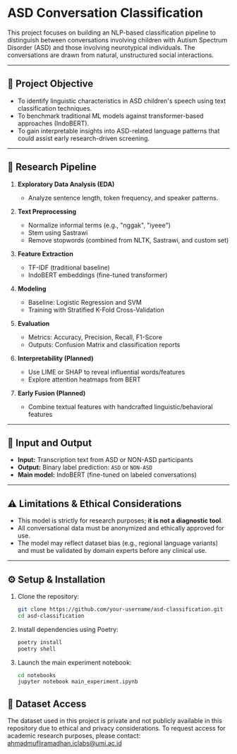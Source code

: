# ASD Conversation Classification

This project focuses on building an NLP-based classification pipeline to distinguish between conversations involving children with Autism Spectrum Disorder (ASD) and those involving neurotypical individuals. The conversations are drawn from natural, unstructured social interactions.

---

## 🎯 Project Objective

- To identify linguistic characteristics in ASD children's speech using text classification techniques.
- To benchmark traditional ML models against transformer-based approaches (IndoBERT).
- To gain interpretable insights into ASD-related language patterns that could assist early research-driven screening.

---

## 🧪 Research Pipeline

1. **Exploratory Data Analysis (EDA)**
   - Analyze sentence length, token frequency, and speaker patterns.

2. **Text Preprocessing**
   - Normalize informal terms (e.g., "nggak", "iyeee")
   - Stem using Sastrawi
   - Remove stopwords (combined from NLTK, Sastrawi, and custom set)

3. **Feature Extraction**
   - TF-IDF (traditional baseline)
   - IndoBERT embeddings (fine-tuned transformer)

4. **Modeling**
   - Baseline: Logistic Regression and SVM
   - Training with Stratified K-Fold Cross-Validation

5. **Evaluation**
   - Metrics: Accuracy, Precision, Recall, F1-Score
   - Outputs: Confusion Matrix and classification reports

6. **Interpretability (Planned)**
   - Use LIME or SHAP to reveal influential words/features
   - Explore attention heatmaps from BERT

7. **Early Fusion (Planned)**
   - Combine textual features with handcrafted linguistic/behavioral features

---

## 🧠 Input and Output

- **Input:** Transcription text from ASD or NON-ASD participants
- **Output:** Binary label prediction: `ASD` or `NON-ASD`
- **Main model:** IndoBERT (fine-tuned on labeled conversations)

---

## ⚠️ Limitations & Ethical Considerations

- This model is strictly for research purposes; **it is not a diagnostic tool**.
- All conversational data must be anonymized and ethically approved for use.
- The model may reflect dataset bias (e.g., regional language variants) and must be validated by domain experts before any clinical use.

---

## ⚙️ Setup & Installation

1. Clone the repository:
   ```bash
   git clone https://github.com/your-username/asd-classification.git
   cd asd-classification
2. Install dependencies using Poetry:
    ```bash
    poetry install
    poetry shell

3. Launch the main experiment notebook:
    ```bash
    cd notebooks
    jupyter notebook main_experiment.ipynb


## 📂 Dataset Access

The dataset used in this project is private and not publicly available in this repository due to ethical and privacy considerations.
To request access for academic research purposes, please contact:
ahmadmufliramadhan.iclabs@umi.ac.id